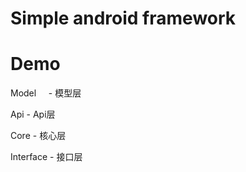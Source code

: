# Simple android framework

# Demo 
Model     - 模型层

Api       - Api层

Core  	  - 核心层

Interface - 接口层

